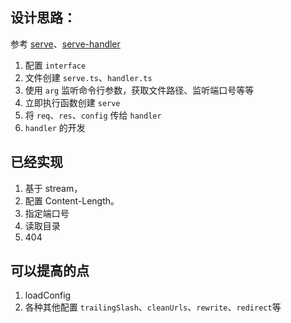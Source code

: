 ## 设计思路：

参考 [serve](https://github.com/vercel/serve/blob/3e59bc1fba/bin/serve.js)、[serve-handler](https://github.com/vercel/serve-handler/blob/master/src/index.js)

1. 配置 `interface`
2. 文件创建 `serve.ts`、`handler.ts`
3. 使用 `arg` 监听命令行参数，获取文件路径、监听端口号等等
4. 立即执行函数创建 `serve`
5. 将 `req`、`res`、`config` 传给 `handler`
6. `handler` 的开发


## 已经实现

1. 基于 stream，
2. 配置 Content-Length。
3. 指定端口号
4. 读取目录
5. 404


## 可以提高的点

1. loadConfig
2. 各种其他配置 `trailingSlash`、`cleanUrls`、`rewrite`、`redirect`等
